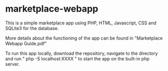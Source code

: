 # marketplace-webapp

This is a simple marketplace app using PHP, HTML, Javascript, CSS and SQLite3 for the database.

More details about the functioning of the app can be found in "Marketplace Webapp Guide.pdf"

To run this app locally, download the repository, navigate to the directory and run " php -S localhost:XXXX " 
to start the app on the built-in php server. 
